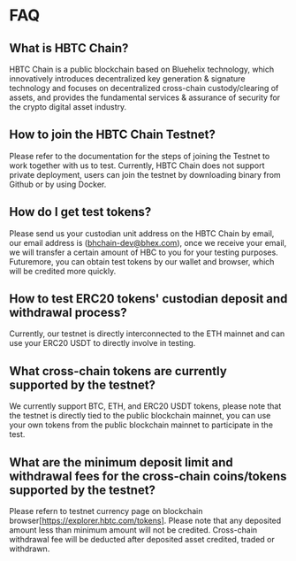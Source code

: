 # FAQ


## What is HBTC Chain?
HBTC Chain is a public blockchain based on Bluehelix technology, which innovatively introduces decentralized key generation & signature technology and focuses on decentralized cross-chain custody/clearing of assets, and provides the fundamental services & assurance of security for the crypto digital asset industry.


## How to join the HBTC Chain Testnet?
Please refer to the documentation for the steps of joining the Testnet to work together with us to test. Currently, HBTC Chain does not support private deployment, users can join the testnet by downloading binary from Github or by using Docker.


## How do I get test tokens?
Please send us your custodian unit address on the HBTC Chain by email, our email address is (bhchain-dev@bhex.com), once we receive your email, we will transfer a certain amount of HBC to you for your testing purposes. Futuremore, you can obtain test tokens by our wallet and browser, which will be credited more quickly.


## How to test ERC20 tokens' custodian deposit and withdrawal process?
Currently, our testnet is directly interconnected to the ETH mainnet and can use your ERC20 USDT to directly involve in testing.

## What cross-chain tokens are currently supported by the testnet?
We currently support BTC, ETH, and ERC20 USDT tokens, please note that the testnet is directly tied to the public blockchain mainnet, you can use your own tokens from the public blockchain mainnet to participate in the test.

## What are the minimum deposit limit and withdrawal fees for the cross-chain coins/tokens supported by the testnet?
Please refern to testnet currency page on blockchain browser[https://explorer.hbtc.com/tokens].  Please note that any deposited amount less than minimum amount will not be credited. Cross-chain withdrawal fee will be deducted after deposited asset credited, traded or withdrawn. 


